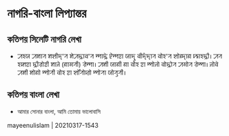 # নাগরি-বাংলা লিপ্যান্তর

## কতিপয় সিলেটি নাগরি লেখা

* ꠀꠁꠎ ꠀꠝꠣꠞ ꠝꠡꠤꠖ'ꠞ ꠝꠦꠀꠍꠣꠛ'ꠞ ꠈꠣꠍꠦ ꠄꠈꠐꠣ ꠎꠣꠖꠥ ꠛꠤꠖ꠆ꠖꠣꠞ ꠛꠧꠁ'ꠞ ꠡꠧꠘ꠆ꠖꠣꠘ ꠚꠣꠁꠍꠤ। ꠀꠞ ꠁꠇꠐꠣ ꠍꠤꠟꠧꠐꠤ ꠝꠣꠔꠦ (ꠘꠣꠉꠞꠤ) ꠟꠦꠈꠣ। ꠀꠝꠤ ꠎꠣꠘꠤ ꠘꠣ ꠛꠧꠁ ꠐꠣ ꠈꠧꠔꠧ ꠛꠧꠍꠧꠞ ꠀꠉꠧꠞ ꠟꠦꠈꠣ। ꠔꠧꠛꠦ ꠀꠝꠤ ꠝꠧꠘꠧ ꠈꠧꠞꠤ ꠛꠧꠁ ꠐꠣ ꠡꠧꠋꠞꠧꠢꠧ ꠈꠧꠞꠣ ꠎꠧꠞꠥꠞꠤ।

## কতিপয় বাংলা লেখা

* আমার সোনার বাংলা, আমি তোমায় ভালোবাসি

mayeenulislam | 20210317-1543